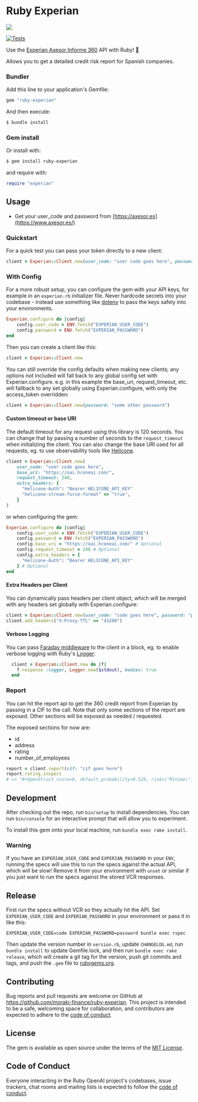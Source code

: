 # Ruby Experian

<a href="https://codecov.io/github/moraki-finance/ruby-experian" >
 <img src="https://codecov.io/github/moraki-finance/ruby-experian/graph/badge.svg?token=SKTT14JJGV"/>
</a>

[![Tests](https://github.com/moraki-finance/ruby-experian/actions/workflows/tests.yml/badge.svg?branch=main)](https://github.com/moraki-finance/ruby-experian/actions/workflows/tests.yml)

Use the [Experian Axesor Informe 360](https://axesor.es/blog/openai-api/](https://www.axesor.es/informacion-empresas/informes/informe-axesor-360.aspx)https://www.axesor.es/informacion-empresas/informes/informe-axesor-360.aspx) API with Ruby! 🩵

Allows you to get a detailed credit risk report for Spanish companies.

### Bundler

Add this line to your application's Gemfile:

```ruby
gem "ruby-experian"
```

And then execute:

```bash
$ bundle install
```

### Gem install

Or install with:

```bash
$ gem install ruby-experian
```

and require with:

```ruby
require "experian"
```

## Usage

- Get your user_code and password from [https://axesor.es](https://www.axesor.es/)

### Quickstart

For a quick test you can pass your token directly to a new client:

```ruby
client = Experian::Client.new(user_code: "user code goes here", password: "password goes here")
```

### With Config

For a more robust setup, you can configure the gem with your API keys, for example in an `experian.rb` initializer file. Never hardcode secrets into your codebase - instead use something like [dotenv](https://github.com/motdotla/dotenv) to pass the keys safely into your environments.

```ruby
Experian.configure do |config|
    config.user_code = ENV.fetch("EXPERIAN_USER_CODE")
    config.password = ENV.fetch("EXPERIAN_PASSWORD")
end
```

Then you can create a client like this:

```ruby
client = Experian::Client.new
```

You can still override the config defaults when making new clients; any options not included will fall back to any global config set with Experian.configure. e.g. in this example the base_uri, request_timeout, etc. will fallback to any set globally using Experian.configure, with only the access_token overridden:

```ruby
client = Experian::Client.new(password: "some other password")
```

#### Custom timeout or base URI

The default timeout for any request using this library is 120 seconds. You can change that by passing a number of seconds to the `request_timeout` when initializing the client. You can also change the base URI used for all requests, eg. to use observability tools like [Helicone](https://docs.helicone.ai/quickstart/integrate-in-one-line-of-code).

```ruby
client = Experian::Client.new(
    user_code: "user code goes here",
    base_uri: "https://oai.hconeai.com/",
    request_timeout: 240,
    extra_headers: {
      "Helicone-Auth": "Bearer HELICONE_API_KEY"
      "helicone-stream-force-format" => "true",
    }
)
```

or when configuring the gem:

```ruby
Experian.configure do |config|
    config.user_code = ENV.fetch("EXPERIAN_USER_CODE")
    config.password = ENV.fetch("EXPERIAN_PASSWORD")
    config.base_uri = "https://oai.hconeai.com/" # Optional
    config.request_timeout = 240 # Optional
    config.extra_headers = {
      "Helicone-Auth": "Bearer HELICONE_API_KEY"
    } # Optional
end
```

#### Extra Headers per Client

You can dynamically pass headers per client object, which will be merged with any headers set globally with Experian.configure:

```ruby
client = Experian::Client.new(user_code: "code goes here", password: "password goes here")
client.add_headers("X-Proxy-TTL" => "43200")
```

#### Verbose Logging

You can pass [Faraday middleware](https://lostisland.github.io/faraday/#/middleware/index) to the client in a block, eg. to enable verbose logging with Ruby's [Logger](https://ruby-doc.org/3.2.2/stdlibs/logger/Logger.html):

```ruby
  client = Experian::Client.new do |f|
    f.response :logger, Logger.new($stdout), bodies: true
  end
```

### Report

You can hit the report api to get the 360 credit report from Experian by passing in a CIF to the call. Note that only some sections of the report are exposed. Other sections will be exposed as needed / requested.

The exposed sections for now are:
- id
- address
- rating
- number_of_employees

```ruby
report = client.report(cif: "cif goes here")
report.rating.inspect
# => "#<OpenStruct score=8, default_probability=0.529, risk=\"Mínimo\", size=\"Grande\">"
```

## Development

After checking out the repo, run `bin/setup` to install dependencies. You can run `bin/console` for an interactive prompt that will allow you to experiment.

To install this gem onto your local machine, run `bundle exec rake install`.

### Warning

If you have an `EXPERIAN_USER_CODE` and `EXPERIAN_PASSWORD` in your `ENV`, running the specs will use this to run the specs against the actual API, which will be slow! Remove it from your environment with `unset` or similar if you just want to run the specs against the stored VCR responses.

## Release

First run the specs without VCR so they actually hit the API. Set `EXPERIAN_USER_CODE` and `EXPERIAN_PASSWORD` in your environment or pass it in like this:

```
EXPERIAN_USER_CODE=code EXPERIAN_PASSWORD=password bundle exec rspec
```

Then update the version number in `version.rb`, update `CHANGELOG.md`, run `bundle install` to update Gemfile.lock, and then run `bundle exec rake release`, which will create a git tag for the version, push git commits and tags, and push the `.gem` file to [rubygems.org](https://rubygems.org).

## Contributing

Bug reports and pull requests are welcome on GitHub at <https://github.com/moraki-finance/ruby-experian>. This project is intended to be a safe, welcoming space for collaboration, and contributors are expected to adhere to the [code of conduct](https://github.com/moraki-finance/ruby-experian/blob/main/CODE_OF_CONDUCT.md).

## License

The gem is available as open source under the terms of the [MIT License](https://opensource.org/licenses/MIT).

## Code of Conduct

Everyone interacting in the Ruby OpenAI project's codebases, issue trackers, chat rooms and mailing lists is expected to follow the [code of conduct](https://github.com/moraki-finance/ruby-experian/blob/main/CODE_OF_CONDUCT.md).
